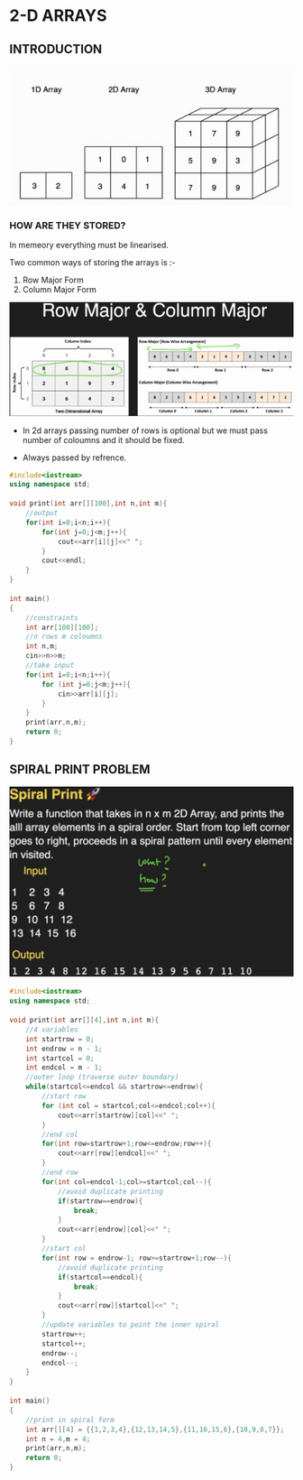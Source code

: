 # 2-D ARRAYS

## INTRODUCTION

![loading...](images/2darray1.JPG)

### HOW ARE THEY STORED?

In memeory everything must be linearised.

Two common ways of storing the arrays is :-
1) Row Major Form
2) Column Major Form

![loading...](images/2darray2.JPG)

* In 2d arrays passing number of rows is optional but we must pass number of coloumns and it should be fixed. 

* Always passed by refrence.

```C++
#include<iostream>
using namespace std;

void print(int arr[][100],int n,int m){
    //output
    for(int i=0;i<n;i++){
        for(int j=0;j<m;j++){
            cout<<arr[i][j]<<" ";
        }
        cout<<endl;
    }
}

int main()
{
    //constraints
    int arr[100][100];
    //n rows m coloumns
    int n,m;
    cin>>n>>m;
    //take input
    for(int i=0;i<n;i++){
        for (int j=0;j<m;j++){
            cin>>arr[i][j];
        }
    }
    print(arr,n,m);
    return 0;
}
```

## SPIRAL PRINT PROBLEM

![loading...](images/2darray3.JPG)

```C++
#include<iostream>
using namespace std;

void print(int arr[][4],int n,int m){
    //4 variables
    int startrow = 0;
    int endrow = n - 1;
    int startcol = 0;
    int endcol = m - 1;
    //outer loop (traverse outer boundary)
    while(startcol<=endcol && startrow<=endrow){
        //start row
        for (int col = startcol;col<=endcol;col++){
            cout<<arr[startrow][col]<<" ";
        }
        //end col
        for(int row=startrow+1;row<=endrow;row++){
            cout<<arr[row][endcol]<<" ";
        }
        //end row
        for(int col=endcol-1;col>=startcol;col--){
            //avoid duplicate printing
            if(startrow==endrow){
                break;
            }
            cout<<arr[endrow][col]<<" ";
        }
        //start col
        for(int row = endrow-1; row>=startrow+1;row--){
            //avoid duplicate printing
            if(startcol==endcol){
                break;
            }
            cout<<arr[row][startcol]<<" ";
        }
        //update variables to point the inner spiral
        startrow++;
        startcol++;
        endrow--;
        endcol--;
    }
}

int main()
{
    //print in spiral form
    int arr[][4] = {{1,2,3,4},{12,13,14,5},{11,16,15,6},{10,9,8,7}};
    int n = 4,m = 4;
    print(arr,n,m);
    return 0;
}
```
